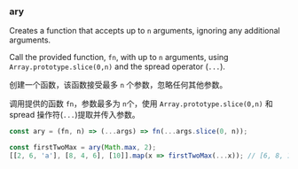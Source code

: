 ### ary

Creates a function that accepts up to `n` arguments, ignoring any additional arguments.

Call the provided function, `fn`, with up to `n` arguments, using `Array.prototype.slice(0,n)` and the spread operator (`...`).


创建一个函数，该函数接受最多 `n` 个参数，忽略任何其他参数。

调用提供的函数 `fn`，参数最多为 `n`个，使用 `Array.prototype.slice(0,n)` 和 spread 操作符(`...`)提取并传入参数。


```js
const ary = (fn, n) => (...args) => fn(...args.slice(0, n));
```

```js
const firstTwoMax = ary(Math.max, 2);
[[2, 6, 'a'], [8, 4, 6], [10]].map(x => firstTwoMax(...x)); // [6, 8, 10]
```
